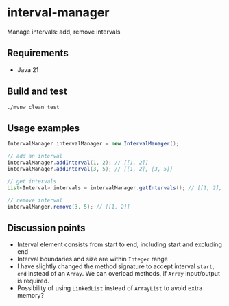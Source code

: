 # interval-manager
Manage intervals: add, remove intervals

## Requirements
 - Java 21

## Build and test
```shell
./mvnw clean test
```

## Usage examples
```java
IntervalManager intervalManager = new IntervalManager();

// add an interval
intervalManager.addInterval(1, 2); // [[1, 2]]
intervalManager.addInterval(3, 5); // [[1, 2], [3, 5]]

// get intervals
List<Interval> intervals = intervalManager.getIntervals(); // [[1, 2], [3, 5]

// remove interval
intervalManger.remove(3, 5); // [[1, 2]]
```

## Discussion points
- Interval element consists from start to end, including start and excluding end
- Interval boundaries and size are within `Integer` range
- I have slightly changed the method signature to accept interval `start`, `end` instead of an `Array`. We can overload methods, if `Array` input/output is required.  
- Possibility of using `LinkedList` instead of `ArrayList` to avoid extra memory?